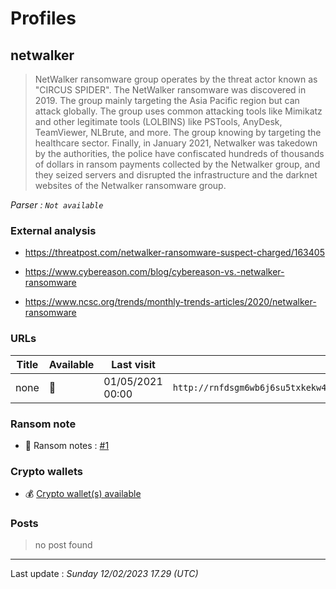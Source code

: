 # Profiles

## **netwalker**

> NetWalker ransomware group operates by the threat actor known as "CIRCUS SPIDER". The NetWalker ransomware was discovered in 2019. The group mainly targeting the Asia Pacific region but can attack globally. The group uses common attacking tools like Mimikatz and other legitimate tools (LOLBINS) like PSTools, AnyDesk, TeamViewer, NLBrute, and more. The group knowing by targeting the healthcare sector. Finally, in January 2021, Netwalker was takedown by the authorities, the police have confiscated hundreds of thousands of dollars in ransom payments collected by the Netwalker group, and they seized servers and disrupted the infrastructure and the darknet websites of the Netwalker ransomware group.

_Parser : `Not available`_

### External analysis
- https://threatpost.com/netwalker-ransomware-suspect-charged/163405

- https://www.cybereason.com/blog/cybereason-vs.-netwalker-ransomware

- https://www.ncsc.org/trends/monthly-trends-articles/2020/netwalker-ransomware

### URLs
| Title | Available | Last visit | fqdn | Screenshot 
|---|---|---|---|---|
| none | 🔴 | 01/05/2021 00:00 | `http://rnfdsgm6wb6j6su5txkekw4u4y47kp2eatvu7d6xhyn5cs4lt4pdrqqd.onion` | ❌ | 


### Ransom note
* 📝 Ransom notes :  <a href="/ransomware_notes/netwalker/netwalker.txt" target=_blank>#1</a> 

### Crypto wallets
* 💰 <a href="/#/crypto/netwalker.md">Crypto wallet(s) available</a>


### Posts

> no post found


 --- 


Last update : _Sunday 12/02/2023 17.29 (UTC)_
